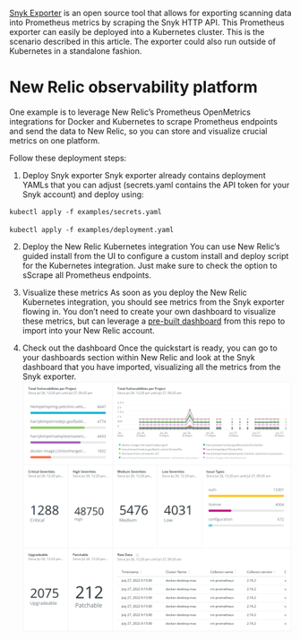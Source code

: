 [Snyk Exporter](https://github.com/lunarway/snyk_exporter) is an open source tool that allows for exporting scanning data into Prometheus metrics by scraping the Snyk HTTP API. This Prometheus exporter can easily be deployed into a Kubernetes cluster. This is the scenario described in this article. The exporter could also run outside of Kubernetes in a standalone fashion.

# New Relic observability platform

One example is to leverage New Relic’s Prometheus OpenMetrics integrations for Docker and Kubernetes to scrape Prometheus endpoints and send the data to New Relic, so you can store and visualize crucial metrics on one platform.

Follow these deployment steps:

1. Deploy Snyk exporter
Snyk exporter already contains deployment YAMLs that you can adjust (secrets.yaml contains the API token for your Snyk account) and deploy using:
```
kubectl apply -f examples/secrets.yaml

kubectl apply -f examples/deployment.yaml
```

2. Deploy the New Relic Kubernetes integration
You can use New Relic’s guided install from the UI to configure a custom install and deploy script for the Kubernetes integration. Just make sure to check the option to sScrape all Prometheus endpoints.

3. Visualize these metrics
As soon as you deploy the New Relic Kubernetes integration, you should see metrics from the Snyk exporter flowing in. You don’t need to create your own dashboard to visualize these metrics, but can leverage a [pre-built dashboard](./newrelic_dashboard.json) from this repo to import into your New Relic account.

4. Check out the dashboard
Once the quickstart is ready, you can go to your dashboards section within New Relic and look at the Snyk dashboard that you have imported, visualizing all the metrics from the Snyk exporter. ![](./newrelic-dashboard.png)